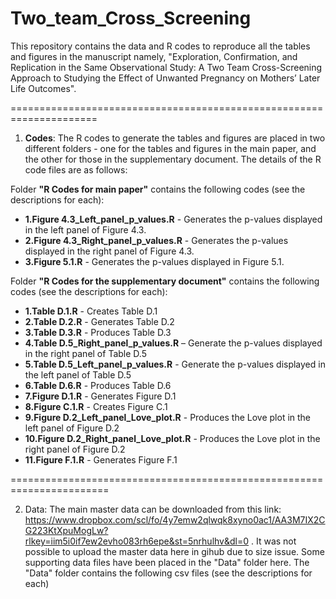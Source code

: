 # Two_team_Cross_Screening
This repository contains the data and R codes to reproduce all the tables and figures in the manuscript namely, "Exploration, Confirmation, and Replication in the Same Observational Study: A Two Team Cross-Screening Approach to Studying the Effect of Unwanted Pregnancy on Mothers’ Later Life Outcomes". 

=====================================================================
1) **Codes**: The R codes to generate the tables and figures are placed in two different folders - one for the tables and figures in the main paper, and the other for those in the supplementary document. The details of the R code files are as follows:

Folder **"R Codes for main paper"** contains the following codes (see the descriptions for each):

- **1.Figure 4.3_Left_panel_p_values.R** - Generates the p-values displayed in the left panel of Figure 4.3.
- **2.Figure 4.3_Right_panel_p_values.R** - Generates the p-values displayed in the right panel of Figure 4.3.
- **3.Figure 5.1.R** - Generates the p-values displayed in Figure 5.1.

Folder **"R Codes for the supplementary document"** contains the following codes (see the descriptions for each):
- **1.Table D.1.R** - Creates Table D.1 
- **2.Table D.2.R** - Generates Table D.2 
- **3.Table D.3.R** - Produces Table D.3
- **4.Table D.5_Right_panel_p_values.R** – Generate the p-values displayed in the right panel of Table D.5 
- **5.Table D.5_Left_panel_p_values.R** - Generate the p-values displayed in the left panel of Table D.5 
- **6.Table D.6.R** - Produces Table D.6
- **7.Figure D.1.R** - Generates Figure D.1
- **8.Figure C.1.R** - Creates Figure C.1
- **9.Figure D.2_Left_panel_Love_plot.R** - Produces the Love plot in the left panel of Figure D.2
- **10.Figure D.2_Right_panel_Love_plot.R** - Produces the Love plot in the right panel of Figure D.2
- **11.Figure F.1.R** - Generates Figure F.1

=======================================================================  
  
2) Data: The main master data can be downloaded from this link: https://www.dropbox.com/scl/fo/4y7emw2qlwqk8xyno0ac1/AA3M7IX2CG223KtXpuMogLw?rlkey=iim5i0if7ew2evho083rh6epe&st=5nrhulhv&dl=0 . It was not possible to upload the master data here in gihub due to size issue. Some supporting data files have been placed in the "Data" folder here. The "Data" folder contains the following csv files (see the descriptions for each)

   
